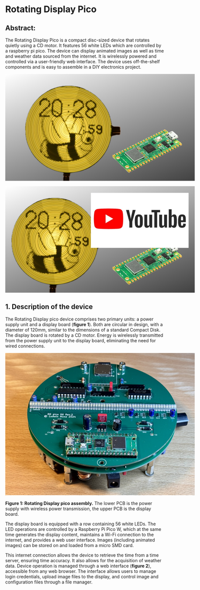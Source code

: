 # Rotating Display Pico

## Abstract: 
The Rotating Display Pico is a compact disc-sized device that rotates quietly using a CD motor. It features 56 white LEDs which are controlled by a raspberry pi pico. The device can display animated images as well as time and weather data sourced from the internet. It is wirelessly powered and controlled via a user-friendly web interface. The device uses off-the-shelf components and is easy to assemble in a DIY electronics project.
 
<p align="center"> 
  <img src="images/figure00.jpeg" style="display: inline-block; margin: 0px; max-width: 600px">
</p>

<p align="center"> 
<a href="https://youtu.be/Msv1gF6FXeg" target="_blank">
  <img src="images/yt1.jpeg" style="display: inline-block; margin: 0px; max-width: 600px">
</a>
</p> 

## 1. Description of the device

The Rotating Display pico device comprises two primary units: a power supply unit and a display board (**figure 1**). Both are circular in design, with a diameter of 120mm, similar to the dimensions of a standard Compact Disk. The display board is rotated by a CD motor. Energy is wirelessly transmitted from the power supply unit to the display board, eliminating the need for wired connections.

<p align="center"> 
  <img src="images/figure01.jpeg" style="display: inline-block; margin: 0px; max-width: 600px">
</p>

**Figure 1:  Rotating Display pico assembly.** The lower PCB is the power supply with wireless power transmission, the upper PCB is the display board.

The display board is equipped with a row containing 56 white LEDs. The LED operations are controlled by a Raspberry Pi Pico W, which at the same time generates the display content, maintains a Wi-Fi connection to the internet, and provides a web user interface. Images (including animated images) can be stored on and loaded from a micro SMD card. 

This internet connection allows the device to retrieve the time from a time server, ensuring time accuracy. It also allows for the acquisition of weather data. Device operation is managed through a web interface (**figure 2**), accessible from any web browser. The interface allows users to manage login credentials, upload image files to the display, and control image and configuration files through a file manager.




